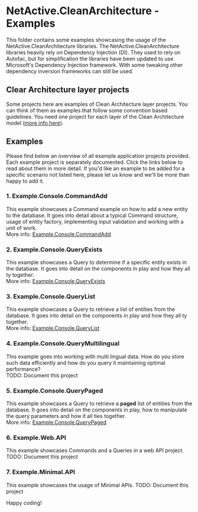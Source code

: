 # NetActive.CleanArchitecture - Examples
This folder contains some examples showcasing the usage of the NetActive.CleanArchitecture libraries.
The NetActive.CleanArchitecture libraries heavily rely on Dependency Injection (DI).
They used to rely on Autofac, but for simplification the libraries have been updated to use Microsoft's Dependency Injection framework.
With some tweaking other dependency inversion frameworks can still be used.

## Clear Architecture layer projects
Some projects here are examples of Clean Architecture layer projects.
You can think of them as examples that follow some convention based guidelines.
You need one project for each layer of the Clean Architecture model ([more info here](SolutionStructure.md)).

## Examples

Please find below an overview of all example application projects provided.
Each example project is separately documented. 
Click the links below to read about them in more detail.
If you'd like an example to be added for a specific scenario not listed here, please let us know and we'll be more than happy to add it.

### 1. Example.Console.CommandAdd

This example showcases a Command example on how to add a new entity to the database. 
It goes into detail about a typical Command structure, usage of entity factory, implementing input validation and working with a unit of work.  
More info: [Example.Console.CommandAdd](Example.Console.CommandAdd)

### 2. Example.Console.QueryExists

This example showcases a Query to determine if a specific entity exists in the database. 
It goes into detail on the components in play and how they all ty together.  
More info: [Example.Console.QueryExists](Example.Console.QueryExists)

### 3. Example.Console.QueryList

This example showcases a Query to retrieve a list of entities from the database. 
It goes into detail on the components in play and how they all ty together.  
More info: [Example.Console.QueryList](Example.Console.QueryList)

### 4. Example.Console.QueryMultilingual

This example goes into working with multi lingual data. 
How do you store such data efficiently and how do you query it maintaining optimal performance?  
TODO: Document this project
<!--More info: [Example.Console.QueryMultilingual](Example.Console.QueryMultilingual)-->

### 5. Example.Console.QueryPaged

This example showcases a Query to retrieve a **paged** list of entities from the database. 
It goes into detail on the components in play, how to manipulate the query parameters and how it all ties together.  
More info: [Example.Console.QueryPaged](Example.Console.QueryPaged)

### 6. Example.Web.API

This example showcases Commands and a Queries in a web API project.
TODO: Document this project
<!--More info: [Example.Web.API](Example.Web.API)-->

### 7. Example.Minimal.API

This example showcases the usage of Minimal APIs.
TODO: Document this project
<!--More info: [Example.Minimal.API](Example.Minimal.API)-->

Happy coding!

